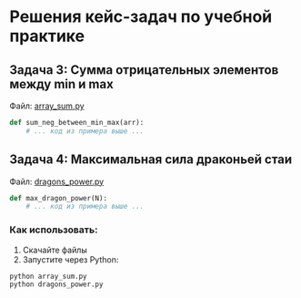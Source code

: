 # Решения кейс-задач по учебной практике

## Задача 3: Сумма отрицательных элементов между min и max
Файл: [array_sum.py](array_sum.py)
```python
def sum_neg_between_min_max(arr):
    # ... код из примера выше ...
```

## Задача 4: Максимальная сила драконьей стаи
Файл: [dragons_power.py](dragons_power.py)
```python
def max_dragon_power(N):
    # ... код из примера выше ...
```

### Как использовать:
1. Скачайте файлы
2. Запустите через Python:
```bash
python array_sum.py
python dragons_power.py
```
